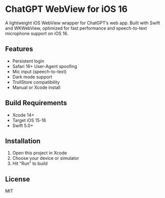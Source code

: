 # ChatGPT WebView for iOS 16

A lightweight iOS WebView wrapper for ChatGPT’s web app. Built with Swift and WKWebView, optimized for fast performance and speech-to-text microphone support on iOS 16.

## Features
- Persistent login
- Safari 16+ User-Agent spoofing
- Mic input (speech-to-text)
- Dark mode support
- TrollStore compatibility
- Manual or Xcode install

## Build Requirements
- Xcode 14+
- Target iOS 15-16
- Swift 5.0+

## Installation
1. Open this project in Xcode
2. Choose your device or simulator
3. Hit “Run” to build

## License
MIT
